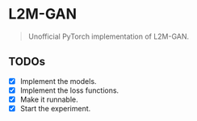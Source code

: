 # L2M-GAN
> Unofficial PyTorch implementation of L2M-GAN.

## TODOs
+ [x] Implement the models.
+ [x] Implement the loss functions.
+ [x] Make it runnable.
+ [x] Start the experiment.